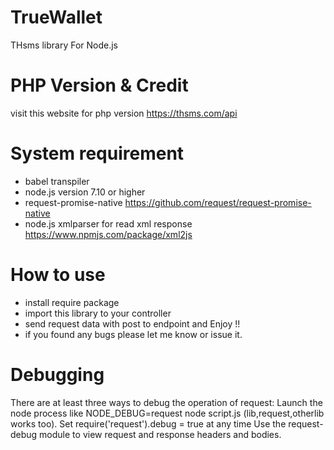 # TrueWallet
THsms library For Node.js

# PHP Version & Credit
visit this website for php version https://thsms.com/api

# System requirement 
- babel transpiler
- node.js version 7.10 or higher
- request-promise-native https://github.com/request/request-promise-native
- node.js xmlparser for read xml response https://www.npmjs.com/package/xml2js


# How to use
- install require package 
- import this library to your controller
- send request data with post to endpoint and Enjoy !!
- if you found any bugs please let me know or issue it.


# Debugging

There are at least three ways to debug the operation of request:
Launch the node process like NODE_DEBUG=request node script.js (lib,request,otherlib works too).
Set require('request').debug = true at any time 
Use the request-debug module to view request and response headers and bodies.
